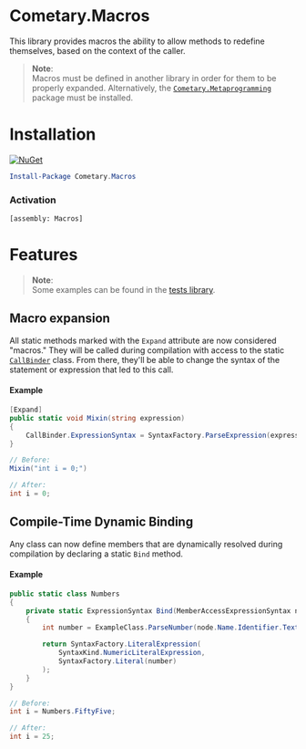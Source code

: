 Cometary.Macros
===============

This library provides macros the ability to allow methods to redefine themselves, based on the context of the caller.

> **Note**:  
> Macros must be defined in another library in order for them to be properly expanded.
> Alternatively, the [`Cometary.Metaprogramming`](../Cometary.Metaprogramming) package must be installed.

# Installation
[![NuGet](https://img.shields.io/nuget/vpre/Cometary.Macros.svg)](https://nuget.org/packages/Cometary.Macros)
```powershell
Install-Package Cometary.Macros
```

### Activation
```
[assembly: Macros]
```

# Features
> **Note**:  
> Some examples can be found in the [tests library](../../test/Cometary.Macros.Tests.Library).

## Macro expansion
All static methods marked with the `Expand` attribute are now considered "macros." They will be called during compilation with access to the static [`CallBinder`](./CallBinder.cs) class. From there, they'll be able to change the syntax of the statement or expression that led to this call.

#### Example
```csharp
[Expand]
public static void Mixin(string expression)
{
    CallBinder.ExpressionSyntax = SyntaxFactory.ParseExpression(expression);
}

// Before:
Mixin("int i = 0;")

// After:
int i = 0;
```

## Compile-Time Dynamic Binding
Any class can now define members that are dynamically resolved during compilation by declaring a static `Bind` method.

#### Example
```csharp
public static class Numbers
{
    private static ExpressionSyntax Bind(MemberAccessExpressionSyntax node)
    {
        int number = ExampleClass.ParseNumber(node.Name.Identifier.Text);

        return SyntaxFactory.LiteralExpression(
            SyntaxKind.NumericLiteralExpression,
            SyntaxFactory.Literal(number)
        );
    }
}

// Before:
int i = Numbers.FiftyFive;

// After:
int i = 25;
```